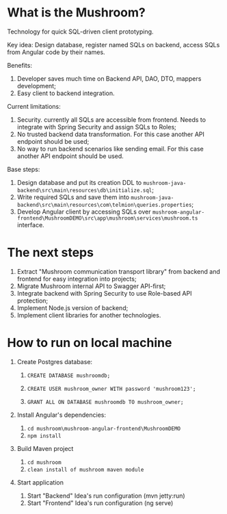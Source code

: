 What is the Mushroom?
===
Technology for quick SQL-driven client prototyping. 

Key idea: Design database, register named SQLs on backend, access SQLs from Angular code by their names. 

Benefits: 
1. Developer saves much time on Backend API, DAO, DTO, mappers development;
1. Easy client to backend integration.

Current limitations:
1. Security. currently all SQLs are accessible from frontend. Needs to integrate with Spring Security and assign SQLs to Roles;
1. No trusted backend data transformation. For this case another API endpoint should be used;
1. No way to run backend scenarios like sending email. For this case another API endpoint should be used.

Base steps:
1. Design database and put its creation DDL to `mushroom-java-backend\src\main\resources\db\initialize.sql`;
1. Write required SQLs and save them into `mushroom-java-backend\src\main\resources\com\telmion\queries.properties`;
1. Develop Angular client by accessing SQLs over `mushroom-angular-frontend\MushroomDEMO\src\app\mushroom\services\mushroom.ts` interface.

The next steps
===
1. Extract "Mushroom communication transport library" from backend and frontend for easy integration into projects;
1. Migrate Mushroom internal API to Swagger API-first;
1. Integrate backend with Spring Security to use Role-based API protection;
1. Implement Node.js version of backend;
1. Implement client libraries for another technologies.


How to run on local machine
===
1. Create Postgres database:

   1. `CREATE DATABASE mushroomdb;`

   1. `CREATE USER mushroom_owner WITH password 'mushroom123';`

   1. `GRANT ALL ON DATABASE mushroomdb TO mushroom_owner;`

1. Install Angular's dependencies:
    1. `cd mushroom\mushroom-angular-frontend\MushroomDEMO`
    1. `npm install`
1. Build Maven project
    1. `cd mushroom`
    1. `clean install of mushroom maven module`
1. Start application
    1. Start "Backend" Idea's run configuration (mvn jetty:run)
    1. Start "Frontend" Idea's run configuration (ng serve)